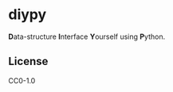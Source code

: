 diypy
=====

**D**ata-structure **I**nterface **Y**ourself using **P**ython.

License
-------

CC0-1.0